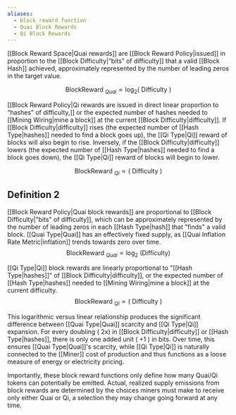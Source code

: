 ```yaml
---
aliases:
  - block reward function
  - Quai Block Rewards
  - Qi Block Rewards
---
```


[[Block Reward Space|Quai rewards]] are [[Block Reward Policy|issued]] in proportion to the [[Block Difficulty|“bits” of difficulty]] that a valid [[Block Hash]] achieved, approximately represented by the number of leading zeros in the target value.

$$\text { BlockReward }{ }_{Q u a i} \propto \log _2(\text { Difficulty })$$


[[Block Reward Policy|Qi rewards are issued in direct linear proportion to “hashes” of difficulty,]] or the expected number of hashes needed to [[Mining Wiring|mine a block]] at the current [[Block Difficulty|difficulty]]. If [[Block Difficulty|difficulty]] rises (the expected number of [[Hash Type|hashes]] needed to find a block goes up), the [[Qi Type|Qi]] reward of blocks will also begin to rise. Inversely, if the [[Block Difficulty|difficulty]] lowers (the expected number of [[Hash Type|hashes]] needed to find a block goes down), the [[Qi Type|Qi]] reward of blocks will begin to lower.

$$\text { BlockReward }_{Q i} \propto(\text { Difficulty })$$

## Definition 2

[[Block Reward Policy|Quai block rewards]] are proportional to [[Block Difficulty|"bits" of difficulty]], which can be approximately represented by the number of leading zeros in each [[Hash Type|hash]] that "finds" a valid block. [[Quai Type|Quai]] has an effectively fixed supply, as [[Quai Inflation Rate Metric|inflation]] trends towards zero over time.
$$
\text { BlockReward }_{Q u a i} \propto \log _2 \text { (Difficulty) }
$$

[[Qi Type|Qi]] block rewards are linearly proportional to "[[Hash Type|hashes]]" of [[Block Difficulty|difficulty]], or the expected number of [[Hash Type|hashes]] needed to [[Mining Wiring|mine a block]] at the current difficulty.
$$
\text { BlockReward }_{Q i} \propto(\text { Difficulty })
$$

This logarithmic versus linear relationship produces the significant difference between [[Quai Type|Quai]] scarcity and [[Qi Type|Qi]] expansion. For every doubling ( $2 \mathrm{x})$ in [[Block Difficulty|difficulty]] or [[Hash Type|hashes]], there is only one added unit ( +1 ) in bits. Over time, this ensures [[Quai Type|Quai]]'s scarcity, while [[Qi Type|Qi]] is naturally connected to the [[Miner]] cost of production and thus functions as a loose measure of energy or electricity pricing.

Importantly, these block reward functions only define how many Quai/Qi tokens can potentially be emitted. Actual, realized supply emissions from block rewards are determined by the choices miners must make to receive only either Quai or Qi, a selection they may change going forward at any time.